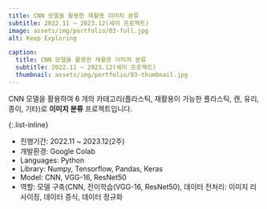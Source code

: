 ```yaml
---
title: CNN 모델을 활용한 재활용 이미지 분류
subtitle: 2022.11 ~ 2023.12(세미 프로젝트)
image: assets/img/portfolio/03-full.jpg
alt: Keep Exploring

caption:
  title: CNN 모델을 활용한 재활용 이미지 분류
  subtitle: 2022.11 ~ 2023.12(세미 프로젝트)
  thumbnail: assets/img/portfolio/03-thumbnail.jpg
---
```

CNN 모델을 활용하여 6 개의 카테고리(플라스틱, 재활용이 가능한 플라스틱, 캔, 유리, 종이, 기타)로 **이미지 분류** 프로젝트입니다.

{:.list-inline}
- 진행기간: 2022.11 ~ 2023.12(2주)
- 개발환경: Google Colab
- Languages: Python
- Library: Numpy, Tensorflow, Pandas, Keras
- Model: CNN, VGG-16, ResNet50
- 역할: 모델 구축(CNN, 전이학습(VGG-16, ResNet50), 데이터 전처리: 이미지 리사이징, 데이터 증식, 데이터 정규화
